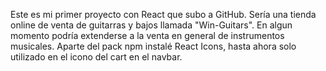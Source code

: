 Este es mi primer proyecto con React que subo a GitHub. 
Sería una tienda online de venta de guitarras y bajos llamada "Win-Guitars".
En algun momento podría extenderse a la venta en general de instrumentos musicales.
Aparte del pack npm instalé React Icons, hasta ahora solo utilizado en el icono del cart en el navbar.
